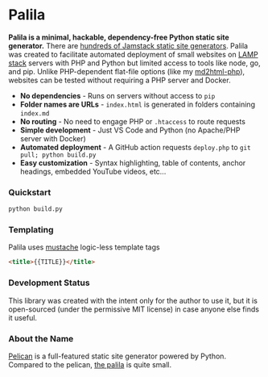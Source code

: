 # Palila

**Palila is a minimal, hackable, dependency-free Python static site generator.** There are [hundreds of Jamstack static site generators](https://jamstack.org/generators/). Palila was created to facilitate automated deployment of small websites on [LAMP stack](https://en.wikipedia.org/wiki/LAMP_(software_bundle)) servers with PHP and Python but limited access to tools like node, go, and pip. Unlike PHP-dependent flat-file options (like my [md2html-php](https://github.com/swharden/md2html-php)), websites can be tested without requiring a PHP server and Docker.

* **No dependencies** - Runs on servers without access to `pip`
* **Folder names are URLs** - `index.html` is generated in folders containing `index.md`
* **No routing** - No need to engage PHP or `.htaccess` to route requests
* **Simple development** - Just VS Code and Python (no Apache/PHP server with Docker)
* **Automated deployment** - A GitHub action requests `deploy.php` to `git pull; python build.py`
* **Easy customization** - Syntax highlighting, table of contents, anchor headings, embedded YouTube videos, etc...

### Quickstart

```bash
python build.py
```

### Templating

Palila uses [mustache](https://mustache.github.io) logic-less template tags

```html
<title>{{TITLE}}</title>
```

### Development Status

This library was created with the intent only for the author to use it, but it is open-sourced (under the permissive MIT license) in case anyone else finds it useful.

### About the Name

[Pelican](https://getpelican.com) is a full-featured static site generator powered by Python. Compared to the pelican, [the palila](https://en.wikipedia.org/wiki/Palila) is quite small.